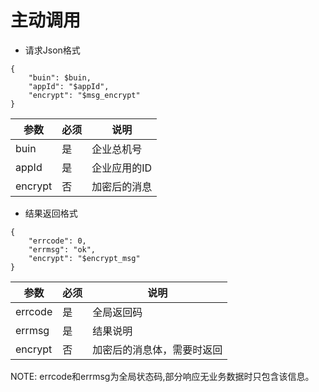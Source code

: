 # 主动调用

- 请求Json格式

```
{
    "buin": $buin,
    "appId": "$appId",
    "encrypt": "$msg_encrypt"
}
```

| 参数    | 必须 | 说明         |
| ------- | ---- | ------------ |
| buin    | 是   | 企业总机号   |
| appId   | 是   | 企业应用的ID |
| encrypt | 否   | 加密后的消息 |

- 结果返回格式

```
{
    "errcode": 0,
    "errmsg": "ok",
    "encrypt": "$encrypt_msg"
}
```

| 参数    | 必须 | 说明                       |
| ------- | ---- | -------------------------- |
| errcode | 是   | 全局返回码                 |
| errmsg  | 是   | 结果说明                   |
| encrypt | 否   | 加密后的消息体，需要时返回 |

NOTE: errcode和errmsg为全局状态码,部分响应无业务数据时只包含该信息。